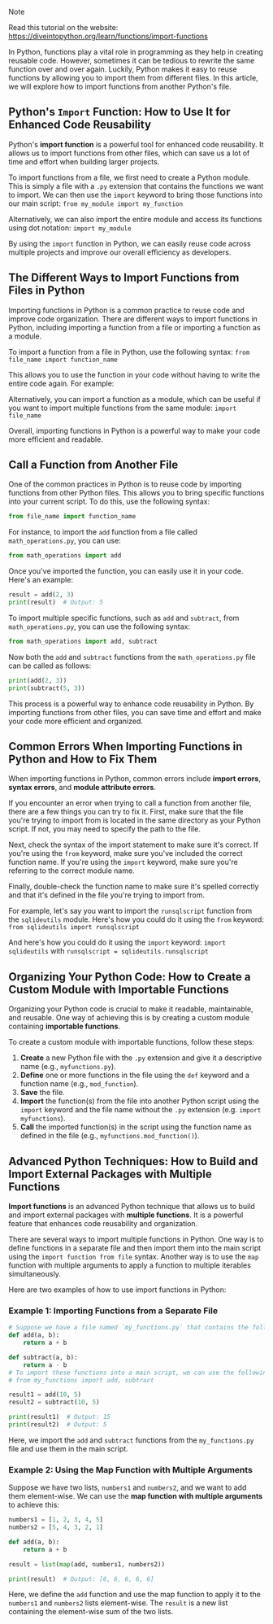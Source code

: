 > [!NOTE]
> Read this tutorial on the website: https://diveintopython.org/learn/functions/import-functions

In Python, functions play a vital role in programming as they help in creating reusable code. However, sometimes it can be tedious to rewrite the same function over and over again. Luckily, Python makes it easy to reuse functions by allowing you to import them from different files. In this article, we will explore how to import functions from another Python's file.  
  
## Python's `Import` Function: How to Use It for Enhanced Code Reusability  

Python's **import function** is a powerful tool for enhanced code reusability. It allows us to import functions from other files, which can save us a lot of time and effort when building larger projects. 

To import functions from a file, we first need to create a Python module. This is simply a file with a `.py` extension that contains the functions we want to import. We can then use the `import` keyword to bring those functions into our main script: `from my_module import my_function`

Alternatively, we can also import the entire module and access its functions using dot notation: `import my_module`

By using the `import` function in Python, we can easily reuse code across multiple projects and improve our overall efficiency as developers.  
  
## The Different Ways to Import Functions from Files in Python

Importing functions in Python is a common practice to reuse code and improve code organization. There are different ways to import functions in Python, including importing a function from a file or importing a function as a module.

To import a function from a file in Python, use the following syntax: `from file_name import function_name`

This allows you to use the function in your code without having to write the entire code again. For example:

Alternatively, you can import a function as a module, which can be useful if you want to import multiple functions from the same module: `import file_name`

Overall, importing functions in Python is a powerful way to make your code more efficient and readable.  
  
## Call a Function from Another File

One of the common practices in Python is to reuse code by importing functions from other Python files. This allows you to bring specific functions into your current script. To do this, use the following syntax:

```python
from file_name import function_name
```

For instance, to import the `add` function from a file called `math_operations.py`, you can use:

```python
from math_operations import add
```

Once you've imported the function, you can easily use it in your code. Here's an example:

```python
result = add(2, 3)
print(result)  # Output: 5
```
To import multiple specific functions, such as `add` and `subtract`, from `math_operations.py`, you can use the following syntax:

```python
from math_operations import add, subtract
```

Now both the `add` and `subtract` functions from the `math_operations.py` file can be called as follows:

```python
print(add(2, 3))
print(subtract(5, 3))
```

This process is a powerful way to enhance code reusability in Python. By importing functions from other files, you can save time and effort and make your code more efficient and organized.
  
## Common Errors When Importing Functions in Python and How to Fix Them  

When importing functions in Python, common errors include **import errors**, **syntax errors**, and **module attribute errors**. 

If you encounter an error when trying to call a function from another file, there are a few things you can try to fix it. First, make sure that the file you're trying to import from is located in the same directory as your Python script. If not, you may need to specify the path to the file.

Next, check the syntax of the import statement to make sure it's correct. If you're using the `from` keyword, make sure you've included the correct function name. If you're using the `import` keyword, make sure you're referring to the correct module name.

Finally, double-check the function name to make sure it's spelled correctly and that it's defined in the file you're trying to import from.

For example, let's say you want to import the `runsqlscript` function from the `sqlideutils` module. Here's how you could do it using the `from` keyword: `from sqlideutils import runsqlscript`

And here's how you could do it using the `import` keyword: `import sqlideutils` with `runsqlscript = sqlideutils.runsqlscript`
  
## Organizing Your Python Code: How to Create a Custom Module with Importable Functions  

Organizing your Python code is crucial to make it readable, maintainable, and reusable. One way of achieving this is by creating a custom module containing **importable functions**.

To create a custom module with importable functions, follow these steps:

1. **Create** a new Python file with the `.py` extension and give it a descriptive name (e.g., `myfunctions.py`).
2. **Define** one or more functions in the file using the `def` keyword and a function name (e.g., `mod_function`).
3. **Save** the file.
4. **Import** the function(s) from the file into another Python script using the `import` keyword and the file name without the `.py` extension (e.g. `import myfunctions`).
5. **Call** the imported function(s) in the script using the function name as defined in the file (e.g., `myfunctions.mod_function()`).
  
## Advanced Python Techniques: How to Build and Import External Packages with Multiple Functions

**Import functions** is an advanced Python technique that allows us to build and import external packages with **multiple functions**. It is a powerful feature that enhances code reusability and organization.

There are several ways to import multiple functions in Python. One way is to define functions in a separate file and then import them into the main script using the `import function from file` syntax. Another way is to use the `map` function with multiple arguments to apply a function to multiple iterables simultaneously.

Here are two examples of how to use import functions in Python:

### Example 1: Importing Functions from a Separate File

```python
# Suppose we have a file named `my_functions.py` that contains the following functions:
def add(a, b):
    return a + b

def subtract(a, b):
    return a - b
# To import these functions into a main script, we can use the following syntax:
# from my_functions import add, subtract

result1 = add(10, 5)
result2 = subtract(10, 5)

print(result1)  # Output: 15
print(result2)  # Output: 5
```

Here, we import the `add` and `subtract` functions from the `my_functions.py` file and use them in the main script.

### Example 2: Using the Map Function with Multiple Arguments

Suppose we have two lists, `numbers1` and `numbers2`, and we want to add them element-wise. We can use the **map function with multiple arguments** to achieve this:

```python
numbers1 = [1, 2, 3, 4, 5]
numbers2 = [5, 4, 3, 2, 1]

def add(a, b):
    return a + b

result = list(map(add, numbers1, numbers2))

print(result)  # Output: [6, 6, 6, 6, 6]
```

Here, we define the `add` function and use the map function to apply it to the `numbers1` and `numbers2` lists element-wise. The `result` is a new list containing the element-wise sum of the two lists.  
